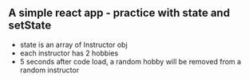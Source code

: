 ## A simple react app - practice with state and setState

- state is an array of Instructor obj
- each instructor has 2 hobbies
- 5 seconds after code load, a random hobby will be removed from a random instructor